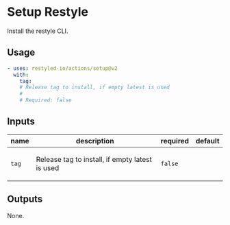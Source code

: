# Setup Restyle

Install the restyle CLI.

## Usage

```yaml
- uses: restyled-io/actions/setup@v2
  with:
    tag:
    # Release tag to install, if empty latest is used
    #
    # Required: false
```

## Inputs

| name  | description                                            | required | default |
| ----- | ------------------------------------------------------ | -------- | ------- |
| `tag` | <p>Release tag to install, if empty latest is used</p> | `false`  |         |

## Outputs

None.
